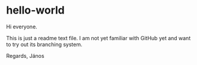 # hello-world
Hi everyone.

This is just a readme text file.
I am not yet familiar with GitHub yet and want to try out its branching system.

Regards,
János
